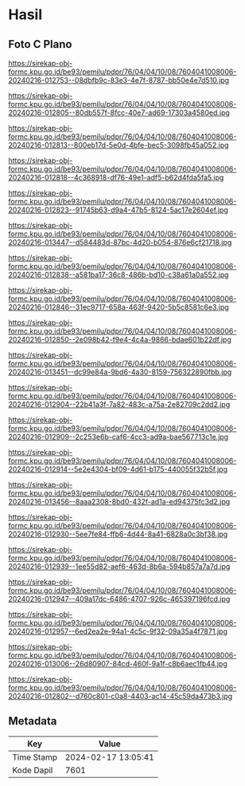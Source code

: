 # Hasil

## Foto C Plano

https://sirekap-obj-formc.kpu.go.id/be93/pemilu/pdpr/76/04/04/10/08/7604041008006-20240216-012753--08dbfb9c-83e3-4e7f-8787-bb50e4e7d510.jpg

https://sirekap-obj-formc.kpu.go.id/be93/pemilu/pdpr/76/04/04/10/08/7604041008006-20240216-012805--80db557f-8fcc-40e7-ad69-17303a4580ed.jpg

https://sirekap-obj-formc.kpu.go.id/be93/pemilu/pdpr/76/04/04/10/08/7604041008006-20240216-012813--800eb17d-5e0d-4bfe-bec5-3098fb45a052.jpg

https://sirekap-obj-formc.kpu.go.id/be93/pemilu/pdpr/76/04/04/10/08/7604041008006-20240216-012818--4c368918-df76-49e1-adf5-b62d4fda5fa5.jpg

https://sirekap-obj-formc.kpu.go.id/be93/pemilu/pdpr/76/04/04/10/08/7604041008006-20240216-012823--91745b63-d9a4-47b5-8124-5ac17e2604ef.jpg

https://sirekap-obj-formc.kpu.go.id/be93/pemilu/pdpr/76/04/04/10/08/7604041008006-20240216-013447--d584483d-87bc-4d20-b054-876e6cf21718.jpg

https://sirekap-obj-formc.kpu.go.id/be93/pemilu/pdpr/76/04/04/10/08/7604041008006-20240216-012838--a581ba17-36c8-486b-bd10-c38a61a0a552.jpg

https://sirekap-obj-formc.kpu.go.id/be93/pemilu/pdpr/76/04/04/10/08/7604041008006-20240216-012846--31ec9717-658a-463f-9420-5b5c8581c6e3.jpg

https://sirekap-obj-formc.kpu.go.id/be93/pemilu/pdpr/76/04/04/10/08/7604041008006-20240216-012850--2e098b42-f9e4-4c4a-9866-bdae601b22df.jpg

https://sirekap-obj-formc.kpu.go.id/be93/pemilu/pdpr/76/04/04/10/08/7604041008006-20240216-013451--dc99e84a-9bd6-4a30-8159-756322890fbb.jpg

https://sirekap-obj-formc.kpu.go.id/be93/pemilu/pdpr/76/04/04/10/08/7604041008006-20240216-012904--22b41a3f-7a82-483c-a75a-2e82709c2dd2.jpg

https://sirekap-obj-formc.kpu.go.id/be93/pemilu/pdpr/76/04/04/10/08/7604041008006-20240216-012909--2c253e6b-caf6-4cc3-ad9a-bae567713c1e.jpg

https://sirekap-obj-formc.kpu.go.id/be93/pemilu/pdpr/76/04/04/10/08/7604041008006-20240216-012914--5e2e4304-bf09-4d61-b175-440055f32b5f.jpg

https://sirekap-obj-formc.kpu.go.id/be93/pemilu/pdpr/76/04/04/10/08/7604041008006-20240216-013456--8aaa2308-8bd0-432f-ad1a-ed94375fc3d2.jpg

https://sirekap-obj-formc.kpu.go.id/be93/pemilu/pdpr/76/04/04/10/08/7604041008006-20240216-012930--5ee7fe84-ffb6-4d44-8a41-6828a0c3bf38.jpg

https://sirekap-obj-formc.kpu.go.id/be93/pemilu/pdpr/76/04/04/10/08/7604041008006-20240216-012939--1ee55d82-aef6-463d-8b6a-594b857a7a7d.jpg

https://sirekap-obj-formc.kpu.go.id/be93/pemilu/pdpr/76/04/04/10/08/7604041008006-20240216-012947--409a17dc-6486-4707-926c-465397196fcd.jpg

https://sirekap-obj-formc.kpu.go.id/be93/pemilu/pdpr/76/04/04/10/08/7604041008006-20240216-012957--6ed2ea2e-94a1-4c5c-9f32-09a35a4f7871.jpg

https://sirekap-obj-formc.kpu.go.id/be93/pemilu/pdpr/76/04/04/10/08/7604041008006-20240216-013006--26d80907-84cd-460f-9a1f-c8b6aec1fb44.jpg

https://sirekap-obj-formc.kpu.go.id/be93/pemilu/pdpr/76/04/04/10/08/7604041008006-20240216-012802--d760c801-c0a8-4403-ac14-45c59da473b3.jpg


## Metadata

| Key        | Value               |
| ---------- | ------------------- |
| Time Stamp | 2024-02-17 13:05:41 |
| Kode Dapil | 7601                |



